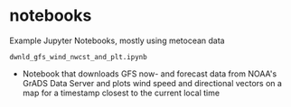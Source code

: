 # notebooks
Example Jupyter Notebooks, mostly using metocean data

`dwnld_gfs_wind_nwcst_and_plt.ipynb`
  * Notebook that downloads GFS now- and forecast data from NOAA's GrADS Data Server and plots wind speed and directional vectors on a map for a timestamp closest to the current local time
